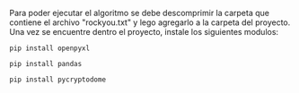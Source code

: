Para poder ejecutar el algoritmo se debe descomprimir la carpeta que contiene el archivo "rockyou.txt" y lego agregarlo a la carpeta del proyecto.
Una vez se encuentre dentro el proyecto, instale los siguientes modulos:
```
pip install openpyxl
```
```
pip install pandas
```
```
pip install pycryptodome
```
